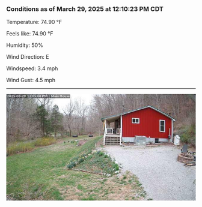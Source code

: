 ### Conditions as of March 29, 2025 at 12:10:23 PM CDT 

Temperature: 74.90 &deg;F

Feels like: 74.90 &deg;F

Humidity: 50%

Wind Direction: E

Windspeed: 3.4 mph

Wind Gust: 4.5 mph

---

<img src="./images/latest.jpeg"/>

